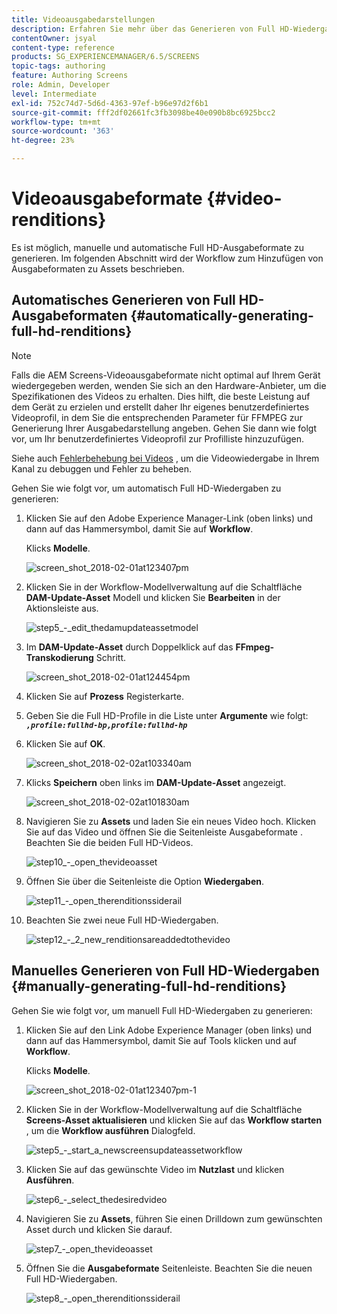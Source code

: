 ```yaml
---
title: Videoausgabedarstellungen
description: Erfahren Sie mehr über das Generieren von Full HD-Wiedergaben für Ihr AEM Screens-Projekt.
contentOwner: jsyal
content-type: reference
products: SG_EXPERIENCEMANAGER/6.5/SCREENS
topic-tags: authoring
feature: Authoring Screens
role: Admin, Developer
level: Intermediate
exl-id: 752c74d7-5d6d-4363-97ef-b96e97d2f6b1
source-git-commit: fff2df02661fc3fb3098be40e090b8bc6925bcc2
workflow-type: tm+mt
source-wordcount: '363'
ht-degree: 23%

---
```


# Videoausgabeformate {#video-renditions}

Es ist möglich, manuelle und automatische Full HD-Ausgabeformate zu generieren. Im folgenden Abschnitt wird der Workflow zum Hinzufügen von Ausgabeformaten zu Assets beschrieben.

## Automatisches Generieren von Full HD-Ausgabeformaten  {#automatically-generating-full-hd-renditions}

>[!NOTE]
>
>Falls die AEM Screens-Videoausgabeformate nicht optimal auf Ihrem Gerät wiedergegeben werden, wenden Sie sich an den Hardware-Anbieter, um die Spezifikationen des Videos zu erhalten. Dies hilft, die beste Leistung auf dem Gerät zu erzielen und erstellt daher Ihr eigenes benutzerdefiniertes Videoprofil, in dem Sie die entsprechenden Parameter für FFMPEG zur Generierung Ihrer Ausgabedarstellung angeben. Gehen Sie dann wie folgt vor, um Ihr benutzerdefiniertes Videoprofil zur Profilliste hinzuzufügen.
>
>Siehe auch [Fehlerbehebung bei Videos](troubleshoot-videos.md) , um die Videowiedergabe in Ihrem Kanal zu debuggen und Fehler zu beheben.

Gehen Sie wie folgt vor, um automatisch Full HD-Wiedergaben zu generieren:

1. Klicken Sie auf den Adobe Experience Manager-Link (oben links) und dann auf das Hammersymbol, damit Sie auf **Workflow**.

   Klicks **Modelle**.

   ![screen_shot_2018-02-01at123407pm](assets/screen_shot_2018-02-01at123407pm.png)

1. Klicken Sie in der Workflow-Modellverwaltung auf die Schaltfläche **DAM-Update-Asset** Modell und klicken Sie **Bearbeiten** in der Aktionsleiste aus.

   ![step5_-_edit_thedamupdateassetmodel](assets/step5_-_edit_thedamupdateassetmodel.png)

1. Im **DAM-Update-Asset** durch Doppelklick auf das **FFmpeg-Transkodierung** Schritt.

   ![screen_shot_2018-02-01at124454pm](assets/screen_shot_2018-02-01at124454pm.png)

1. Klicken Sie auf **Prozess** Registerkarte.
1. Geben Sie die Full HD-Profile in die Liste unter **Argumente** wie folgt:
   ***`,profile:fullhd-bp,profile:fullhd-hp`***
1. Klicken Sie auf **OK**.

   ![screen_shot_2018-02-02at103340am](assets/screen_shot_2018-02-02at103340am.png)

1. Klicks **Speichern** oben links im **DAM-Update-Asset** angezeigt.

   ![screen_shot_2018-02-02at101830am](assets/screen_shot_2018-02-02at101830am.png)

1. Navigieren Sie zu **Assets** und laden Sie ein neues Video hoch. Klicken Sie auf das Video und öffnen Sie die Seitenleiste Ausgabeformate . Beachten Sie die beiden Full HD-Videos.

   ![step10_-_open_thevideoasset](assets/step10_-_open_thevideoasset.png)

1. Öffnen Sie über die Seitenleiste die Option **Wiedergaben**.

   ![step11_-_open_therenditionssiderail](assets/step11_-_open_therenditionssiderail.png)

1. Beachten Sie zwei neue Full HD-Wiedergaben.

   ![step12_-_2_new_renditionsareaddedtothevideo](assets/step12_-_2_new_renditionsareaddedtothevideo.png)

## Manuelles Generieren von Full HD-Wiedergaben {#manually-generating-full-hd-renditions}

Gehen Sie wie folgt vor, um manuell Full HD-Wiedergaben zu generieren:

1. Klicken Sie auf den Link Adobe Experience Manager (oben links) und dann auf das Hammersymbol, damit Sie auf Tools klicken und auf **Workflow**.

   Klicks **Modelle**.

   ![screen_shot_2018-02-01at123407pm-1](assets/screen_shot_2018-02-01at123407pm-1.png)

1. Klicken Sie in der Workflow-Modellverwaltung auf die Schaltfläche **Screens-Asset aktualisieren** und klicken Sie auf das **Workflow starten** , um die **Workflow ausführen** Dialogfeld.

   ![step5_-_start_a_newscreensupdateassetworkflow](assets/step5_-_start_a_newscreensupdateassetworkflow.png)

1. Klicken Sie auf das gewünschte Video im **Nutzlast** und klicken **Ausführen**.

   ![step6_-_select_thedesiredvideo](assets/step6_-_select_thedesiredvideo.png)

1. Navigieren Sie zu **Assets**, führen Sie einen Drilldown zum gewünschten Asset durch und klicken Sie darauf.

   ![step7_-_open_thevideoasset](assets/step7_-_open_thevideoasset.png)

1. Öffnen Sie die **Ausgabeformate** Seitenleiste. Beachten Sie die neuen Full HD-Wiedergaben.

   ![step8_-_open_therenditionssiderail](assets/step8_-_open_therenditionssiderail.png)
